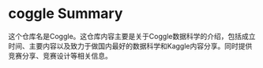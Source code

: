 # coggle Summary

这个仓库名是Coggle。这仓库内容主要是关于Coggle数据科学的介绍，包括成立时间、主要内容以及致力于做国内最好的数据科学和Kaggle内容分享。同时提供竞赛分享、竞赛设计等相关信息。